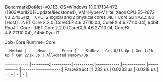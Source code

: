 
BenchmarkDotNet=v0.11.3, OS=Windows 10.0.17134.472 (1803/April2018Update/Redstone4), VM=Hyper-V
Intel Xeon CPU E5-2673 v3 2.40GHz, 1 CPU, 2 logical and 2 physical cores
.NET Core SDK=2.2.100
  [Host] : .NET Core 2.2.0 (CoreCLR 4.6.27110.04, CoreFX 4.6.27110.04), 64bit RyuJIT
  Core   : .NET Core 2.2.0 (CoreCLR 4.6.27110.04, CoreFX 4.6.27110.04), 64bit RyuJIT

Job=Core  Runtime=Core  

      Method |     Mean |     Error |    StdDev | Gen 0/1k Op | Gen 1/1k Op | Gen 2/1k Op | Allocated Memory/Op |
------------ |---------:|----------:|----------:|------------:|------------:|------------:|--------------------:|
 ParseStruct | 1.232 us | 0.0233 us | 0.0218 us |           - |           - |           - |                   - |
